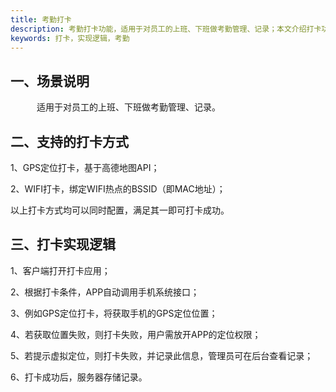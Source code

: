 ```yaml
---
title: 考勤打卡
description: 考勤打卡功能，适用于对员工的上班、下班做考勤管理、记录；本文介绍打卡功能实现逻辑和支持打卡的方式。
keywords: 打卡，实现逻辑，考勤
---
```


## 一、场景说明

　　　适用于对员工的上班、下班做考勤管理、记录。



## 二、支持的打卡方式

1、GPS定位打卡，基于高德地图API；

2、WIFI打卡，绑定WIFI热点的BSSID（即MAC地址）；

以上打卡方式均可以同时配置，满足其一即可打卡成功。



## 三、打卡实现逻辑

1、客户端打开打卡应用；

2、根据打卡条件，APP自动调用手机系统接口；

3、例如GPS定位打卡，将获取手机的GPS定位位置；

4、若获取位置失败，则打卡失败，用户需放开APP的定位权限；

5、若提示虚拟定位，则打卡失败，并记录此信息，管理员可在后台查看记录；

6、打卡成功后，服务器存储记录。